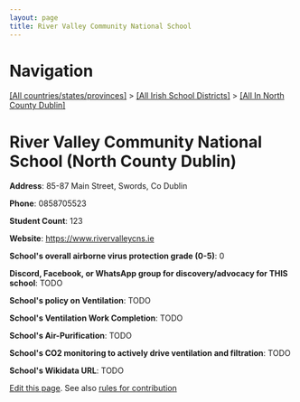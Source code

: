 ```yaml
---
layout: page
title: River Valley Community National School
---
```

# Navigation

[[All countries/states/provinces]](../../..) > [[All Irish School Districts]](../..) > [[All In North County Dublin]](..)

# River Valley Community National School (North County Dublin)

**Address**: 85-87 Main Street, Swords, Co Dublin

**Phone**: 0858705523

**Student Count**: 123

**Website**: <https://www.rivervalleycns.ie>

**School's overall airborne virus protection grade (0-5)**: 0

**Discord, Facebook, or WhatsApp group for discovery/advocacy for THIS school**: TODO

**School's policy on Ventilation**: TODO

**School's Ventilation Work Completion**: TODO

**School's Air-Purification**: TODO

**School's CO2 monitoring to actively drive ventilation and filtration**: TODO

**School's Wikidata URL**: TODO


[Edit this page](https://github.com/ventilate-schools/Ireland/edit/main/./Dublin_North_County_Dublin/River_Valley_Community_National_School.md). See also [rules for contribution](../../../contribution-rules/)
